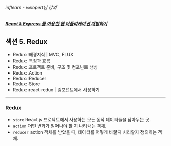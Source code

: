 ###### inflearn - velopert님 강의
##### [React & Express 를 이용한 웹 어플리케이션 개발하기](https://www.inflearn.com/course/react-%EA%B0%95%EC%A2%8C-velopert/)

## 섹션 5. Redux
- Redux: 배경지식 | MVC, FLUX
- Redux: 특징과 흐름
- Redux: 프로젝트 준비, 구조 및 컴포넌트 생성
- Redux: Action
- Redux: Reducer
- Redux: Store
- Redux: react-redux | 컴포넌트에서 사용하기

---
### Redux
- `store` React.js 프로젝트에서 사용하는 모든 동적 데이터들을 담아두는 곳.
- `action` 어떤 변화가 일어나야 할 지 나타내는 객체.
- `reducer`  action 객체를 받았을 때, 데이터를 어떻게 바꿀지 처리할지 정의하는 객체.
